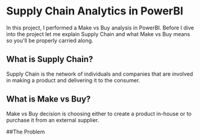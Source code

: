 # Supply Chain Analytics in PowerBI
In this project, I performed a Make vs Buy analysis in PowerBI. Before I dive into the project let me explain Supply Chain  and what Make vs Buy means so you'll be properly carried along.

## What is Supply Chain?
Supply Chain is the network of individuals and companies that are involved in making a product and delivering it to the consumer.

## What is Make vs Buy?
Make vs Buy decision is choosing either to create a product in-house or to purchase it from an external supplier.

##The Problem
